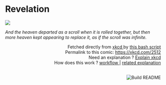 # <b>Revelation</b>

[![](https://imgs.xkcd.com/comics/revelation.png)](https://xkcd.com/2512)

<i>And the heaven departed as a scroll when it is rolled together, but then more heaven kept appearing to replace it, as if the scroll was infinite.</i>

<div align="right">
  Fetched directly from
  <a href="https://xkcd.com">
    xkcd
  </a>
  by
  <a href="https://github.com/Vanille-N/Vanille-N/blob/master/fetch">
    this bash script
  </a>
</div>
<div align="right">
  Permalink to this comic:
  <a href="https://xkcd.com/2512">
    https://xkcd.com/2512
  </a>
</div>
<div align="right">
  Need an explanation ?
  <a href="https://www.explainxkcd.com/wiki/index.php/2512">
    Explain xkcd
  </a>
</div>
<div align="right">
  How does this work ?
  <a href="https://github.com/Vanille-N/Vanille-N/blob/master/.github/workflows/build.yml">
    workflow
  </a>
  |
  <a href="https://simonwillison.net/2020/Jul/10/self-updating-profile-readme/">
    related explanation
  </a>
</div><br>

<a href="https://github.com/Vanille-N/Vanille-N/actions"><img src="https://github.com/Vanille-N/Vanille-N/workflows/Build%20README/badge.svg" align="right" alt="Build README"></a>
